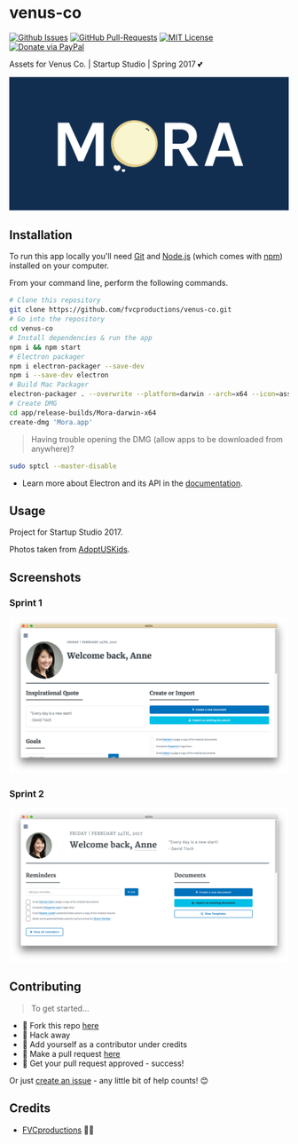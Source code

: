 # venus-co

[![Github Issues](https://img.shields.io/github/issues/fvcproductions/venus-co.svg?style=flat-square)](https://github.com/fvcproductions/venus-co/issues) [![GitHub  Pull-Requests](https://img.shields.io/github/issues-pr/fvcproductions/venus-co.svg?style=flat-square)](https://github.com/fvcproductions/venus-co/pulls) [![MIT License](http://img.shields.io/:license-mit-blue.svg?style=flat-square)](http://badges.mit-license.org) [![Donate via PayPal](https://img.shields.io/badge/Donate-PayPal-blue.svg?style=flat-square)](http://paypal.me/fvcproductions)

Assets for Venus Co. | Startup Studio | Spring 2017 💕

![Logo](resources/images/logos/mora/type.png)

## Installation

To run this app locally you'll need [Git](https://git-scm.com) and [Node.js](https://nodejs.org/en/download/) (which comes with [npm](http://npmjs.com)) installed on your computer.

From your command line, perform the following commands.

```bash
# Clone this repository
git clone https://github.com/fvcproductions/venus-co.git
# Go into the repository
cd venus-co
# Install dependencies & run the app
npm i && npm start
# Electron packager
npm i electron-packager --save-dev
npm i --save-dev electron
# Build Mac Packager
electron-packager . --overwrite --platform=darwin --arch=x64 --icon=assets/icons/mac/icon.icns --prune=true --out=release-builds
# Create DMG
cd app/release-builds/Mora-darwin-x64
create-dmg 'Mora.app'
```

> Having trouble opening the DMG (allow apps to be downloaded from anywhere)?

```bash
sudo sptcl --master-disable
```

- Learn more about Electron and its API in the [documentation](http://electron.atom.io/docs/).

## Usage

Project for Startup Studio 2017.

Photos taken from [AdoptUSKids](http://www.adoptuskids.org/).

## Screenshots

### Sprint 1

![Mora-v1](resources/images/sprint-1/sprint-1-1.png)

### Sprint 2

![Mora-v2](resources/images/sprint-2/sprint-2-1.png)

## Contributing

> To get started...

- 🍴 Fork this repo [here](https://github.com/fvcproductions/venus-co#fork-destination-box)
- 🔨 Hack away
- 👥 Add yourself as a contributor under credits
- 🔧 Make a pull request [here](https://github.com/fvcproductions/venus-co/compare)
- 🎉 Get your pull request approved - success!

Or just [create an issue](https://github.com/fvcproductions/venus-co/issues) - any little bit of help counts! 😊

## Credits

- [FVCproductions](http://fvcproductions.com) 🍓🍫